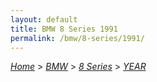 ```yaml
---
layout: default
title: BMW 8 Series 1991
permalink: /bmw/8-series/1991/
---
```

[*Home*](/) > [*BMW*](/bmw/) > [*8 Series*](/bmw/8-series/) > [*YEAR*](/bmw/8-series/year/)
